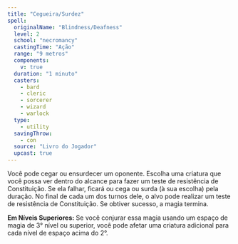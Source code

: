 ```yaml
---
title: "Cegueira/Surdez"
spell:
  originalName: "Blindness/Deafness"
  level: 2
  school: "necromancy"
  castingTime: "Ação"
  range: "9 metros"
  components:
    v: true
  duration: "1 minuto"
  casters:
    - bard
    - cleric
    - sorcerer
    - wizard
    - warlock
  type:
    - utility
  savingThrow:
    - con
  source: "Livro do Jogador"
  upcast: true
---
```


Você pode cegar ou ensurdecer um oponente. Escolha uma criatura que você possa ver dentro do alcance para fazer um teste de resistência de Constituição. Se ela falhar, ficará ou cega ou surda (à sua escolha) pela duração. No final de cada um dos turnos dele, o alvo pode realizar um teste de resistência de Constituição. Se obtiver sucesso, a magia termina.

**Em Níveis Superiores:** Se você conjurar essa magia usando um espaço de magia de 3° nível ou superior, você pode afetar uma criatura adicional para cada nível de espaço acima do 2°.
